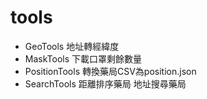 # tools
* GeoTools 地址轉經緯度
* MaskTools 下載口罩剩餘數量
* PositionTools 轉換藥局CSV為position.json
* SearchTools 距離排序藥局 地址搜尋藥局

